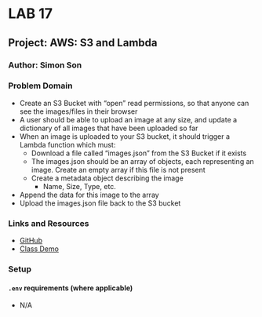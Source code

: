 # LAB 17

## Project: AWS: S3 and Lambda

### Author: Simon Son

### Problem Domain

* Create an S3 Bucket with “open” read permissions, so that anyone can see the images/files in their browser
* A user should be able to upload an image at any size, and update a dictionary of all images that have been uploaded so far
* When an image is uploaded to your S3 bucket, it should trigger a Lambda function which must:
  * Download a file called “images.json” from the S3 Bucket if it exists
  * The images.json should be an array of objects, each representing an image. Create an empty array if this file is not present
  * Create a metadata object describing the image
    * Name, Size, Type, etc.
* Append the data for this image to the array
* Upload the images.json file back to the S3 bucket

### Links and Resources

* [GitHub](https://github.com/sson68x/image-lambda/pull/1)
* [Class Demo](https://github.com/codefellows/seattle-javascript-401d47/tree/main/class-17)

### Setup

#### `.env` requirements (where applicable)

* N/A
